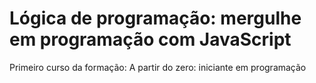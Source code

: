 # Lógica de programação: mergulhe em programação com JavaScript
Primeiro curso da formação: A partir do zero: iniciante em programação
